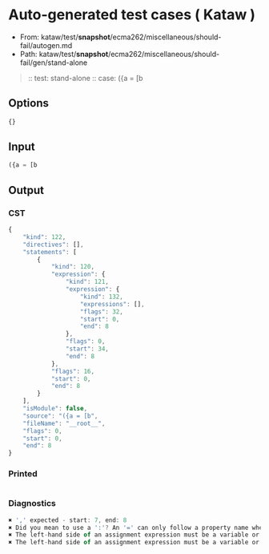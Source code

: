 # Auto-generated test cases ( Kataw )
- From: kataw/test/__snapshot__/ecma262/miscellaneous/should-fail/autogen.md
- Path: kataw/test/__snapshot__/ecma262/miscellaneous/should-fail/gen/stand-alone
> :: test: stand-alone
> :: case: ({a = [b
## Options

`````js
{}
`````
## Input

`````js
({a = [b
`````
## Output

### CST

```javascript
{
    "kind": 122,
    "directives": [],
    "statements": [
        {
            "kind": 120,
            "expression": {
                "kind": 121,
                "expression": {
                    "kind": 132,
                    "expressions": [],
                    "flags": 32,
                    "start": 0,
                    "end": 8
                },
                "flags": 0,
                "start": 34,
                "end": 8
            },
            "flags": 16,
            "start": 0,
            "end": 8
        }
    ],
    "isModule": false,
    "source": "({a = [b",
    "fileName": "__root__",
    "flags": 0,
    "start": 0,
    "end": 8
}
```

### Printed

```javascript

```

### Diagnostics

```javascript
✖ ',' expected - start: 7, end: 8
✖ Did you mean to use a ':'? An '=' can only follow a property name when the containing object literal is part of a destructuring - start: 8, end: 8
✖ The left-hand side of an assignment expression must be a variable or a property access - start: 8, end: 8
✖ The left-hand side of an assignment expression must be a variable or a property access - start: 8, end: 8

```


